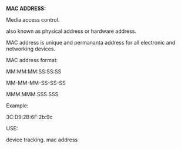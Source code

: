 **MAC ADDRESS:**

Media access control.

also known as physical address or hardware address.

MAC address is unique and permananta address for all electronic and networking devices.

MAC address format:

MM:MM:MM:SS:SS:SS

MM-MM-MM-SS-SS-SS

MMM.MMM.SSS.SSS

Example:

3C:D9:2B:6F:2b:9c

USE:

device tracking.
mac address 

